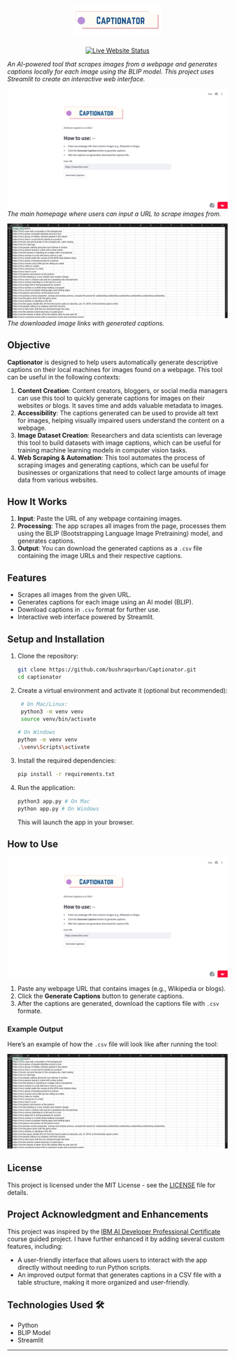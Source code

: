 <h1 align="center">
        <img alt="LearnStream Logo" width="200px" src="assets/logo.png">
</h1>

<div align="center">

[![Live Website Status](https://img.shields.io/badge/Live_App-Online-brightgreen)](https://captionator.streamlit.app/)

</div>

_An AI-powered tool that scrapes images from a webpage and generates captions locally for each image using the BLIP model. This project uses Streamlit to create an interactive web interface._


![Homepage Screenshot](assets/ui-screenshot.png)
*The main homepage where users can input a URL to scrape images from.*

![Recommendation Screenshot](assets/output-screenshot.png)
*The downloaded image links with generated captions.*

## Objective 

**Captionator** is designed to help users automatically generate descriptive captions on their local machines for images found on a webpage. This tool can be useful in the following contexts: 
1. **Content Creation**: Content creators, bloggers, or social media managers can use this tool to quickly generate captions for images on their websites or blogs. It saves time and adds valuable metadata to images. 
2. **Accessibility**: The captions generated can be used to provide alt text for images, helping visually impaired users understand the content on a webpage. 
3. **Image Dataset Creation**: Researchers and data scientists can leverage this tool to build datasets with image captions, which can be useful for training machine learning models in computer vision tasks. 
4. **Web Scraping & Automation**: This tool automates the process of scraping images and generating captions, which can be useful for businesses or organizations that need to collect large amounts of image data from various websites.

## How It Works 

1. **Input**: Paste the URL of any webpage containing images.
2. **Processing**: The app scrapes all images from the page, processes them using the BLIP (Bootstrapping Language Image Pretraining) model, and generates captions.
3. **Output**: You can download the generated captions as a `.csv` file containing the image URLs and their respective captions.

## Features

- Scrapes all images from the given URL.
- Generates captions for each image using an AI model (BLIP).
- Download captions in `.csv` format for further use.
- Interactive web interface powered by Streamlit.

## Setup and Installation 

1. Clone the repository:

    ```bash
    git clone https://github.com/bushraqurban/Captionator.git
    cd captionator
    ```

2. Create a virtual environment and activate it (optional but recommended):

   ```bash
    # On Mac/Linux:
    python3 -m venv venv
    source venv/bin/activate
    ```
    
    ```bash
    # On Windows
    python -m venv venv 
    .\venv\Scripts\activate
    ```
    
3. Install the required dependencies:

    ```bash
    pip install -r requirements.txt
    ```

4. Run the application:

    ```bash
    python3 app.py # On Mac
    python app.py # On Windows
    ```

    This will launch the app in your browser.

## How to Use 

![Gradio Interface](assets/ui-screenshot.png)

 1. Paste any webpage URL that contains images (e.g., Wikipedia or
    blogs).
 2. Click the **Generate Captions** button to generate captions.
 3. After the captions are generated, download the captions file with `.csv` formate.

### Example Output
Here’s an example of how the `.csv` file will look like after running the tool:

![Example CSV Output](assets/output-screenshot.png)


## License 

This project is licensed under the MIT License - see the [LICENSE](LICENSE) file for details.

## Project Acknowledgment and Enhancements 

This project was inspired by the [IBM AI Developer Professional Certificate](https://www.coursera.org/professional-certificates/applied-artifical-intelligence-ibm-watson-ai) course guided project. I have further enhanced it by adding several custom features, including:

- A user-friendly interface that allows users to interact with the app directly without needing to run Python scripts.
- An improved output format that generates captions in a CSV file with a table structure, making it more organized and user-friendly.

## Technologies Used 🛠️
- Python
- BLIP Model
- Streamlit
----------

